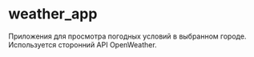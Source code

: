 # weather_app
Приложения для просмотра погодных условий в выбранном городе. Используется сторонний API OpenWeather.
